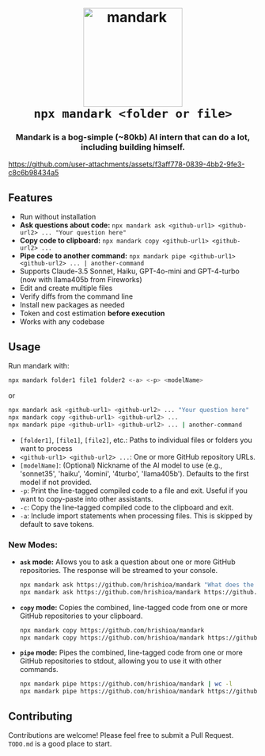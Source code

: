 <h1 align="center">
      <br>
  <a href="https://github.com/hrishioa/mandark"><img src="https://github.com/user-attachments/assets/9f89b648-932b-405c-940f-b423d93d1a23" alt="mandark" width="200"></a>
  <br>
  <code>npx mandark &lt;folder or file&gt;</code>
  <br>
</h1>

<h3 align="center">Mandark is a bog-simple (~80kb) AI intern that can do a lot, including building himself.</h3>

https://github.com/user-attachments/assets/f3aff778-0839-4bb2-9fe3-c8c6b98434a5

## Features

-   Run without installation
-   **Ask questions about code:** `npx mandark ask <github-url1> <github-url2> ... "Your question here"`
-   **Copy code to clipboard:** `npx mandark copy <github-url1> <github-url2> ...`
-   **Pipe code to another command:** `npx mandark pipe <github-url1> <github-url2> ... | another-command`
-   Supports Claude-3.5 Sonnet, Haiku, GPT-4o-mini and GPT-4-turbo (now with llama405b from Fireworks)
-   Edit and create multiple files
-   Verify diffs from the command line
-   Install new packages as needed
-   Token and cost estimation **before execution**
-   Works with any codebase

## Usage

Run mandark with:

```bash
npx mandark folder1 file1 folder2 <-a> <-p> <modelName>
```

or

```bash
npx mandark ask <github-url1> <github-url2> ... "Your question here"
npx mandark copy <github-url1> <github-url2> ...
npx mandark pipe <github-url1> <github-url2> ... | another-command
```

-   `[folder1]`, `[file1]`, `[file2]`, etc.: Paths to individual files or folders you want to process
-   `<github-url1> <github-url2> ...`: One or more GitHub repository URLs.
-   `[modelName]`: (Optional) Nickname of the AI model to use (e.g., 'sonnet35', 'haiku', '4omini', '4turbo', 'llama405b'). Defaults to the first model if not provided.
-   `-p`: Print the line-tagged compiled code to a file and exit. Useful if you want to copy-paste into other assistants.
-   `-c`: Copy the line-tagged compiled code to the clipboard and exit.
-   `-a`: Include import statements when processing files. This is skipped by default to save tokens.

### New Modes:

-   **`ask` mode:**  Allows you to ask a question about one or more GitHub repositories. The response will be streamed to your console.
    ```bash
    npx mandark ask https://github.com/hrishioa/mandark "What does the verifyEdit function do?"
    npx mandark ask https://github.com/hrishioa/mandark https://github.com/vercel/next.js "What is the main purpose of the app.ts file in each of these repos?"
    ```
-   **`copy` mode:** Copies the combined, line-tagged code from one or more GitHub repositories to your clipboard.
    ```bash
    npx mandark copy https://github.com/hrishioa/mandark
    npx mandark copy https://github.com/hrishioa/mandark https://github.com/vercel/next.js
    ```
-   **`pipe` mode:** Pipes the combined, line-tagged code from one or more GitHub repositories to stdout, allowing you to use it with other commands.
    ```bash
    npx mandark pipe https://github.com/hrishioa/mandark | wc -l
    npx mandark pipe https://github.com/hrishioa/mandark https://github.com/vercel/next.js | grep "L1:"
    ```

## Contributing

Contributions are welcome! Please feel free to submit a Pull Request. `TODO.md` is a good place to start.
